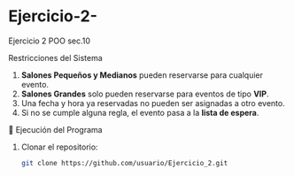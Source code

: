 # Ejercicio-2-
Ejercicio 2 POO sec.10 


Restricciones del Sistema
1. **Salones Pequeños y Medianos** pueden reservarse para cualquier evento.  
2. **Salones Grandes** solo pueden reservarse para eventos de tipo **VIP**.  
3. Una fecha y hora ya reservadas no pueden ser asignadas a otro evento.  
4. Si no se cumple alguna regla, el evento pasa a la **lista de espera**.



 🚀 Ejecución del Programa
1. Clonar el repositorio:
   ```bash
   git clone https://github.com/usuario/Ejercicio_2.git
